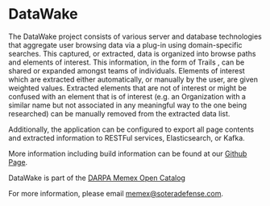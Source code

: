 # DataWake
The DataWake project consists of various server and database technologies that aggregate user browsing data via a plug-in using domain-specific searches.  This captured, or extracted, data is organized into browse paths and elements of interest.  This information, in the form of Trails , can be shared or expanded amongst teams of individuals.  Elements of interest which are extracted either automatically, or manually by the user, are given weighted values.  Extracted elements that are not of interest or might be confused with an element that is of interest (e.g. an Organization with a similar name but not associated in any meaningful way to the one being researched) can be manually removed from the extracted data list.

Additionally, the application can be configured to export all page contents and extracted information to RESTFul services, Elasticsearch, or Kafka.

More information including build information can be found at our [Github Page](http://sotera.github.com/Datawake).

DataWake is part of the [DARPA Memex Open Catalog](http://opencatalog.darpa.mil/MEMEX.html)

For more information, please email [memex@soteradefense.com](mailto:'memex@soteradefense.com').
